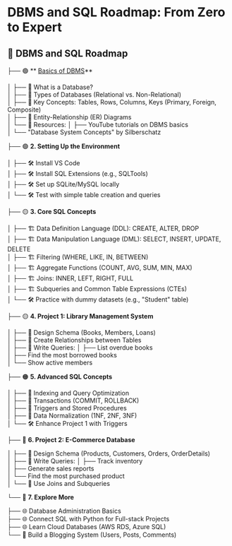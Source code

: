 # DBMS and SQL Roadmap: From Zero to Expert

## 📂 DBMS and SQL Roadmap

├── 🟢 ** [Basics of DBMS](./Basics.md)**

│ ├── 📌 What is a Database?  
│ ├── 📌 Types of Databases (Relational vs. Non-Relational)  
│ ├── 📌 Key Concepts: Tables, Rows, Columns, Keys (Primary, Foreign, Composite)  
│ ├── 📌 Entity-Relationship (ER) Diagrams  
│ └── 📖 Resources:
│ ├── YouTube tutorials on DBMS basics  
│ └── "Database System Concepts" by Silberschatz  

├── 🟢 **2. Setting Up the Environment**

│ ├── 🛠️ Install VS Code  
│ ├── 🛠️ Install SQL Extensions (e.g., SQLTools)  
│ ├── 🛠️ Set up SQLite/MySQL locally  
│ └── 🛠️ Test with simple table creation and queries  

├── 🟡 **3. Core SQL Concepts**

│ ├── 🏗️ Data Definition Language (DDL): CREATE, ALTER, DROP  
│ ├── 🏗️ Data Manipulation Language (DML): SELECT, INSERT, UPDATE, DELETE  
│ ├── 🏗️ Filtering (WHERE, LIKE, IN, BETWEEN)  
│ ├── 🏗️ Aggregate Functions (COUNT, AVG, SUM, MIN, MAX)  
│ ├── 🏗️ Joins: INNER, LEFT, RIGHT, FULL  
│ ├── 🏗️ Subqueries and Common Table Expressions (CTEs)  
│ └── 🛠️ Practice with dummy datasets (e.g., "Student" table)  

├── 🟡 **4. Project 1: Library Management System**

│ ├── 🎯 Design Schema (Books, Members, Loans)  
│ ├── 🎯 Create Relationships between Tables  
│ ├── 🎯 Write Queries:
│ ├── List overdue books  
│ ├── Find the most borrowed books  
│ └── Show active members  

├── 🟠 **5. Advanced SQL Concepts**

│ ├── 📌 Indexing and Query Optimization  
│ ├── 📌 Transactions (COMMIT, ROLLBACK)  
│ ├── 📌 Triggers and Stored Procedures  
│ ├── 📌 Data Normalization (1NF, 2NF, 3NF)  
│ └── 🛠️ Enhance Project 1 with Triggers  

├── 🔴 **6. Project 2: E-Commerce Database**

│ ├── 🎯 Design Schema (Products, Customers, Orders, OrderDetails)  
│ ├── 🎯 Write Queries:
│ ├── Track inventory  
│ ├── Generate sales reports  
│ └── Find the most purchased product  
│ └── 🎯 Use Joins and Subqueries  

└── 🚀 **7. Explore More**

├── 🌐 Database Administration Basics  
├── 🌐 Connect SQL with Python for Full-stack Projects  
├── 🌐 Learn Cloud Databases (AWS RDS, Azure SQL)  
└── 🎯 Build a Blogging System (Users, Posts, Comments)
